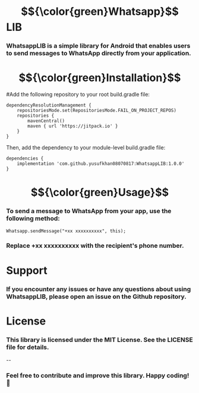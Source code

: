 #  $${\color{green}Whatsapp}$$LIB
### WhatsappLIB is a simple library for Android that enables users to send messages to WhatsApp directly from your application.
# $${\color{green}Installation}$$
#Add the following repository to your root build.gradle file:
```
dependencyResolutionManagement {
    repositoriesMode.set(RepositoriesMode.FAIL_ON_PROJECT_REPOS)
    repositories {
        mavenCentral()
        maven { url 'https://jitpack.io' }
    }
}
```
Then, add the dependency to your module-level build.gradle file:
```
dependencies {
    implementation 'com.github.yusufkhan08070817:WhatsappLIB:1.0.0'
}
```
# $${\color{green}Usage}$$
### To send a message to WhatsApp from your app, use the following method:

```
Whatsapp.sendMessage("+xx xxxxxxxxxx", this);
```
### Replace +xx xxxxxxxxxx with the recipient's phone number.
# Support
### If you encounter any issues or have any questions about using WhatsappLIB, please open an issue on the Github repository.

# License
### This library is licensed under the MIT License. See the LICENSE file for details.
--
### Feel free to contribute and improve this library. Happy coding! 🚀
